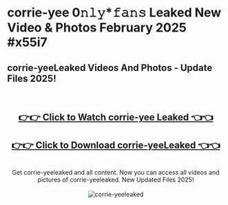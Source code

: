 # corrie-yee 0𝚗𝚕𝚢*𝚏𝚊𝚗𝚜 Leaked New Video & Photos February 2025 #x55i7

<h2>corrie-yeeLeaked Videos And Photos - Update Files 2025!</h2>
<br>
<div align="center">
<h2><a href="https://mediaupload.pro?title=corrie-yee&ref=11F" rel="nofollow">👉👉 Click to Watch corrie-yee Leaked 👈👈</a></h2>
<h2><a href="https://mediaupload.pro?title=corrie-yee&ref=11F" rel="nofollow">👉👉 Click to Download corrie-yeeLeaked 👈👈</a></h2>
<br>
Get corrie-yeeleaked and all content. Now you can access all videos and pictures of corrie-yeeleaked. New Updated Files 2025!
<br>
<br>
<a href="https://mediaupload.pro?title=corrie-yee&ref=11F" rel="nofollow" data-target="animated-image.originalLink"><img src="https://i.ibb.co/Gkj2r4b/banner.png" alt="corrie-yeeleaked" style="max-width: 100%; display: inline-block;" data-target="animated-image.originalImage"></a>
</div>
<br>

